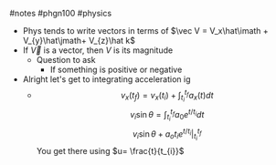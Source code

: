 #notes #phgn100 #physics

- Phys tends to write vectors in terms of $\vec V = V_x\hat\imath + V_{y}\hat\jmath+ V_{z}\hat k$
- If $\vec V$ is a vector, then $V$ is its magnitude
	- Question to ask
		- If something is positive or negative
- Alright let's get to integrating acceleration ig
	- $$v_x(t_f)=v_x(t_i)+\int_{t_i}^{t_f}a_x(t)dt$$
	$$v_i\sin\theta=\int_{t_i}^{t_f}a_0e^{t/t_i}dt$$
	$$v_i\sin\theta+a_ot_ie^{t/t_i}\Big|_{t_i}^{t_f}$$
	You get there using $u= \frac{t}{t_{i}}$
	